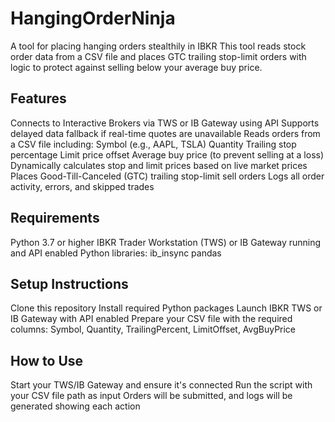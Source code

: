 # HangingOrderNinja
A tool for placing hanging orders stealthily in  IBKR
This tool reads stock order data from a CSV file and places GTC trailing stop-limit orders with logic to protect against selling below your average buy price.

## Features
Connects to Interactive Brokers via TWS or IB Gateway using API
Supports delayed data fallback if real-time quotes are unavailable
Reads orders from a CSV file including:
Symbol (e.g., AAPL, TSLA)
Quantity
Trailing stop percentage
Limit price offset
Average buy price (to prevent selling at a loss)
Dynamically calculates stop and limit prices based on live market prices
Places Good-Till-Canceled (GTC) trailing stop-limit sell orders
Logs all order activity, errors, and skipped trades
## Requirements
Python 3.7 or higher
IBKR Trader Workstation (TWS) or IB Gateway running and API enabled
Python libraries:
ib_insync
pandas
## Setup Instructions
Clone this repository
Install required Python packages
Launch IBKR TWS or IB Gateway with API enabled
Prepare your CSV file with the required columns:
Symbol, Quantity, TrailingPercent, LimitOffset, AvgBuyPrice
## How to Use
Start your TWS/IB Gateway and ensure it's connected
Run the script with your CSV file path as input
Orders will be submitted, and logs will be generated showing each action
